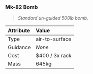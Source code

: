 ### Mk-82 Bomb

> *Standard un-guided 500lb bomb.*

Attribute | Value
:-|:-
Type | air-to-surface
Guidance | *None*
Cost | $400 / 3x rack
Mass | 645kg
